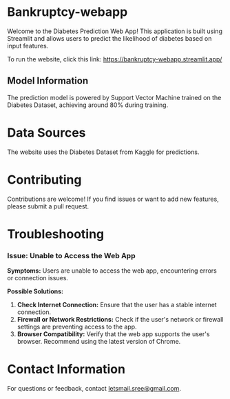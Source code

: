 # Bankruptcy-webapp
Welcome to the Diabetes Prediction Web App! This application is built using Streamlit and allows users to predict the likelihood of diabetes based on input features.

To run the website, click this link:
https://bankruptcy-webapp.streamlit.app/

## Model Information
The prediction model is powered by Support Vector Machine trained on the Diabetes Dataset, achieving around 80% during training.

# Data Sources
The website uses the Diabetes Dataset from Kaggle for predictions.

# Contributing
Contributions are welcome! If you find issues or want to add new features, please submit a pull request.

# Troubleshooting

### Issue: Unable to Access the Web App
**Symptoms:** Users are unable to access the web app, encountering errors or connection issues.

**Possible Solutions:**
1. **Check Internet Connection:** Ensure that the user has a stable internet connection.
2. **Firewall or Network Restrictions:** Check if the user's network or firewall settings are preventing access to the app.
3. **Browser Compatibility:** Verify that the web app supports the user's browser. Recommend using the latest version of Chrome.

# Contact Information
For questions or feedback, contact letsmail.sree@gmail.com.
